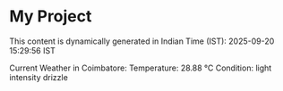# My Project

This content is dynamically generated in Indian Time (IST): 2025-09-20 15:29:56 IST


Current Weather in Coimbatore:
Temperature: 28.88 °C
Condition: light intensity drizzle
